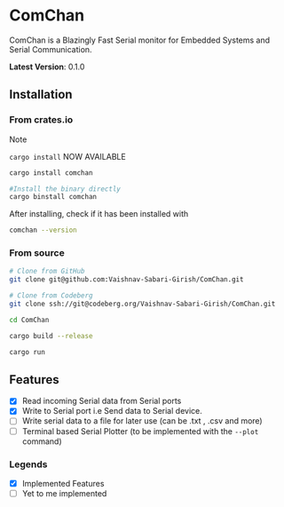 # ComChan

ComChan is a Blazingly Fast Serial monitor for Embedded Systems and Serial Communication. 

**Latest Version**: 0.1.0

## Installation

### From crates.io


> [!NOTE]
> `cargo install` NOW AVAILABLE

```bash
cargo install comchan

#Install the binary directly
cargo binstall comchan
```

After installing, check if it has been installed with

```bash
comchan --version
```

### From source

```bash
# Clone from GitHub
git clone git@github.com:Vaishnav-Sabari-Girish/ComChan.git

# Clone from Codeberg
git clone ssh://git@codeberg.org/Vaishnav-Sabari-Girish/ComChan.git
```

```bash
cd ComChan

cargo build --release

cargo run
```

## Features

- [x] Read incoming Serial data from Serial ports
- [x] Write to Serial port i.e Send data to Serial device.
- [ ] Write serial data to a file for later use (can be .txt , .csv and more)
- [ ] Terminal based Serial Plotter (to be implemented with the `--plot` command)

### Legends

- [x] Implemented Features
- [ ] Yet to me implemented
